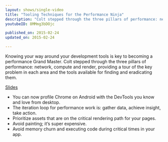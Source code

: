 ```yaml
---
layout: shows/single-video
title: "Tooling Techniques for the Performance Ninja"
description: "Colt stepped through the three pillars of performance: network, compute and render, providing a tour of the key problem in each area and the tools available for finding and eradicating them."
youtubeID: 8MMmg3bDOjc

published_on: 2015-02-24
updated_on: 2015-02-24

---
```


Knowing your way around your development tools is key to becoming a performance Grand Master. Colt stepped through the three pillars of performance: network, compute and render, providing a tour of the key problem in each area and the tools available for finding and eradicating them.

[Slides](https://docs.google.com/a/google.com/presentation/d/1Aa9dn8S4su_8mrm8Pb3CDlWvrWiJU_3AB6HKp3zaJUs/edit)

+ You can now profile Chrome on Android with the DevTools you know and love from desktop.
+ The iteration loop for performance work is: gather data, achieve insight, take action.
+ Prioritize assets that are on the critical rendering path for your pages.
+ Avoid painting; it’s super expensive.
+ Avoid memory churn and executing code during critical times in your app.
